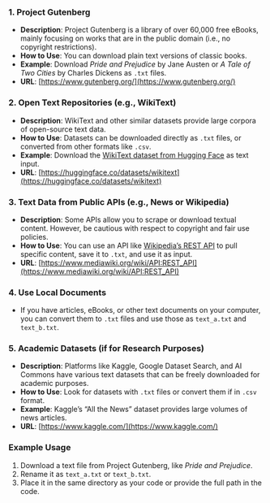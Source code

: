 ### 1. **Project Gutenberg**
   - **Description**: Project Gutenberg is a library of over 60,000 free eBooks, mainly focusing on works that are in the public domain (i.e., no copyright restrictions).
   - **How to Use**: You can download plain text versions of classic books.
   - **Example**: Download *Pride and Prejudice* by Jane Austen or *A Tale of Two Cities* by Charles Dickens as `.txt` files.
   - **URL**: [https://www.gutenberg.org/](https://www.gutenberg.org/)

### 2. **Open Text Repositories (e.g., WikiText)**
   - **Description**: WikiText and other similar datasets provide large corpora of open-source text data.
   - **How to Use**: Datasets can be downloaded directly as `.txt` files, or converted from other formats like `.csv`.
   - **Example**: Download the [WikiText dataset from Hugging Face](https://huggingface.co/datasets/wikitext) as text input.
   - **URL**: [https://huggingface.co/datasets/wikitext](https://huggingface.co/datasets/wikitext)

### 3. **Text Data from Public APIs (e.g., News or Wikipedia)**
   - **Description**: Some APIs allow you to scrape or download textual content. However, be cautious with respect to copyright and fair use policies.
   - **How to Use**: You can use an API like [Wikipedia’s REST API](https://www.mediawiki.org/wiki/API:REST_API) to pull specific content, save it to `.txt`, and use it as input.
   - **URL**: [https://www.mediawiki.org/wiki/API:REST_API](https://www.mediawiki.org/wiki/API:REST_API)

### 4. **Use Local Documents**
   - If you have articles, eBooks, or other text documents on your computer, you can convert them to `.txt` files and use those as `text_a.txt` and `text_b.txt`.

### 5. **Academic Datasets (if for Research Purposes)**
   - **Description**: Platforms like Kaggle, Google Dataset Search, and AI Commons have various text datasets that can be freely downloaded for academic purposes.
   - **How to Use**: Look for datasets with `.txt` files or convert them if in `.csv` format.
   - **Example**: Kaggle’s “All the News” dataset provides large volumes of news articles.
   - **URL**: [https://www.kaggle.com/](https://www.kaggle.com/)

### Example Usage

1. Download a text file from Project Gutenberg, like *Pride and Prejudice*.
2. Rename it as `text_a.txt` or `text_b.txt`.
3. Place it in the same directory as your code or provide the full path in the code.
